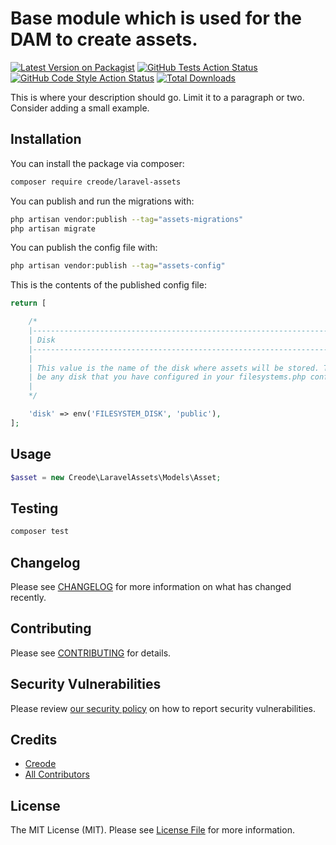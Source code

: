 # Base module which is used for the DAM to create assets.

[![Latest Version on Packagist](https://img.shields.io/packagist/v/creode-modules/laravel-assets.svg?style=flat-square)](https://packagist.org/packages/creode-modules/laravel-assets)
[![GitHub Tests Action Status](https://img.shields.io/github/actions/workflow/status/creode-modules/laravel-assets/run-tests.yml?branch=main&label=tests&style=flat-square)](https://github.com/creode-modules/laravel-assets/actions?query=workflow%3Arun-tests+branch%3Amain)
[![GitHub Code Style Action Status](https://img.shields.io/github/actions/workflow/status/creode-modules/laravel-assets/fix-php-code-style-issues.yml?branch=main&label=code%20style&style=flat-square)](https://github.com/creode-modules/laravel-assets/actions?query=workflow%3A"Fix+PHP+code+style+issues"+branch%3Amain)
[![Total Downloads](https://img.shields.io/packagist/dt/creode-modules/laravel-assets.svg?style=flat-square)](https://packagist.org/packages/creode-modules/laravel-assets)

This is where your description should go. Limit it to a paragraph or two. Consider adding a small example.

## Installation

You can install the package via composer:

```bash
composer require creode/laravel-assets
```

You can publish and run the migrations with:

```bash
php artisan vendor:publish --tag="assets-migrations"
php artisan migrate
```

You can publish the config file with:

```bash
php artisan vendor:publish --tag="assets-config"
```

This is the contents of the published config file:

```php
return [

    /*
    |--------------------------------------------------------------------------
    | Disk
    |--------------------------------------------------------------------------
    |
    | This value is the name of the disk where assets will be stored. This can
    | be any disk that you have configured in your filesystems.php config file.
    |
    */

    'disk' => env('FILESYSTEM_DISK', 'public'),
];
```

## Usage

```php
$asset = new Creode\LaravelAssets\Models\Asset;
```

## Testing

```bash
composer test
```

## Changelog

Please see [CHANGELOG](CHANGELOG.md) for more information on what has changed recently.

## Contributing

Please see [CONTRIBUTING](CONTRIBUTING.md) for details.

## Security Vulnerabilities

Please review [our security policy](../../security/policy) on how to report security vulnerabilities.

## Credits

- [Creode](https://github.com/creode)
- [All Contributors](../../contributors)

## License

The MIT License (MIT). Please see [License File](LICENSE.md) for more information.

